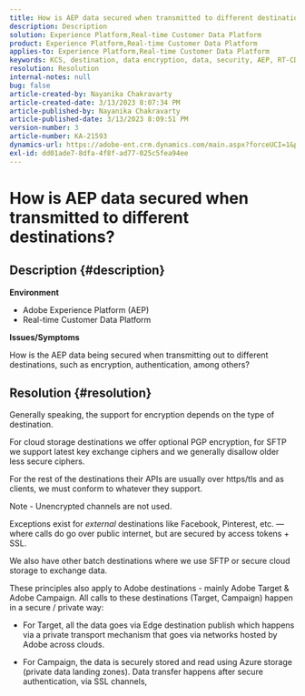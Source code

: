 ```yaml
---
title: How is AEP data secured when transmitted to different destinations?
description: Description
solution: Experience Platform,Real-time Customer Data Platform
product: Experience Platform,Real-time Customer Data Platform
applies-to: Experience Platform,Real-time Customer Data Platform
keywords: KCS, destination, data encryption, data, security, AEP, RT-CDP, Adobe, Target, Campaign
resolution: Resolution
internal-notes: null
bug: false
article-created-by: Nayanika Chakravarty
article-created-date: 3/13/2023 8:07:34 PM
article-published-by: Nayanika Chakravarty
article-published-date: 3/13/2023 8:09:51 PM
version-number: 3
article-number: KA-21593
dynamics-url: https://adobe-ent.crm.dynamics.com/main.aspx?forceUCI=1&pagetype=entityrecord&etn=knowledgearticle&id=702212af-dac1-ed11-83ff-6045bd0065b6
exl-id: dd01ade7-8dfa-4f8f-ad77-025c5fea94ee
---
```

# How is AEP data secured when transmitted to different destinations?

## Description {#description}


<b>Environment</b>

- Adobe Experience Platform (AEP)
- Real-time Customer Data Platform


<b>Issues/Symptoms</b>

How is the AEP data being secured when transmitting out to different destinations, such as encryption, authentication, among others?


## Resolution {#resolution}


Generally speaking, the support for encryption depends on the type of destination.

For cloud storage destinations we offer optional PGP encryption, for SFTP we support latest key exchange ciphers and we generally disallow older less secure ciphers.

For the rest of the destinations their APIs are usually over https/tls and as clients, we must conform to whatever they support.

Note - Unencrypted channels are not used.

Exceptions exist for *external* destinations like Facebook, Pinterest, etc. — where calls do go over public internet, but are secured by access tokens + SSL.

We also have other batch destinations where we use SFTP or secure cloud storage to exchange data.



These principles also apply to Adobe destinations - mainly Adobe Target & Adobe Campaign. All calls to these destinations (Target, Campaign) happen in a secure / private way:

- For Target, all the data goes via Edge destination publish which happens via a private transport mechanism that goes via networks hosted by Adobe across clouds.

- For Campaign, the data is securely stored and read using Azure storage (private data landing zones). Data transfer happens after secure authentication, via SSL channels,
